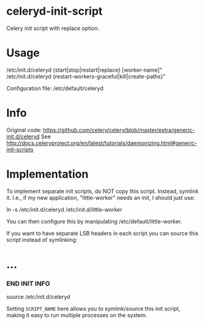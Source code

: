 celeryd-init-script
===================

Celery init script with replace option.

Usage
=====

/etc/init.d/celeryd {start|stop|restart|replace} [worker-name]"
/etc/init.d/celeryd {restart-workers-graceful|kill|create-paths}"

Configuration file: /etc/default/celeryd

Info
====

Original code: https://github.com/celery/celery/blob/master/extra/generic-init.d/celeryd
See http://docs.celeryproject.org/en/latest/tutorials/daemonizing.html#generic-init-scripts

Implementation
==============

To implement separate init scripts, do NOT copy this script.  Instead, symlink it.  I.e., if my new application, "little-worker" needs an init, I should just use:

ln -s /etc/init.d/celeryd /etc/init.d/little-worker

You can then configure this by manipulating /etc/default/little-worker.

If you want to have separate LSB headers in each script you can source this script instead of symlinking:
   # ...
   ### END INIT INFO
   source /etc/init.d/celeryd

Setting `SCRIPT_NAME` here allows you to symlink/source this init script,
making it easy to run multiple processes on the system.
